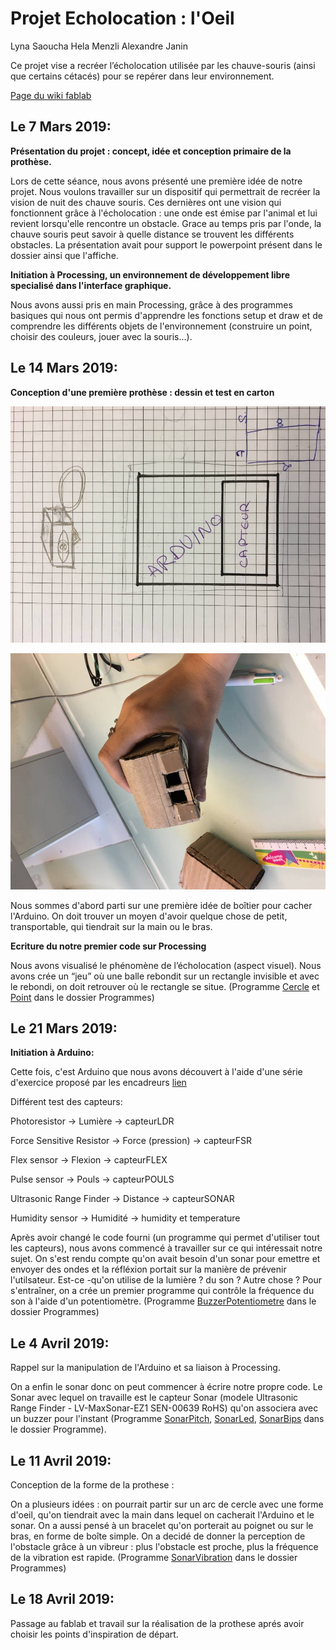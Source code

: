 ﻿# Projet Echolocation : l'Oeil

Lyna Saoucha
Hela Menzli
Alexandre Janin

Ce projet vise a recréer l’écholocation utilisée par les chauve-souris (ainsi que certains cétacés) pour se repérer dans leur environnement.

[Page du wiki fablab](http://fablab.sorbonne-universites.fr/wiki/doku.php?id=wiki:projets:echolocation)

## Le 7 Mars 2019:

**Présentation du projet : concept, idée et conception primaire de la prothèse.**


Lors de cette séance, nous avons présenté une première idée de notre projet. Nous voulons travailler sur un dispositif qui permettrait de recréer la vision de nuit des chauve souris. Ces dernières ont une vision qui fonctionnent grâce à l'écholocation : une onde est émise par l'animal et lui revient lorsqu'elle rencontre un obstacle. Grace au temps pris par l'onde, la chauve souris peut savoir à quelle distance se trouvent les différents obstacles.
La présentation avait pour support le powerpoint présent dans le dossier ainsi que l'affiche.


**Initiation à Processing, un environnement de développement libre specialisé dans l'interface graphique.**


Nous avons aussi pris en main Processing, grâce à des programmes basiques qui nous ont permis d'apprendre les fonctions setup et draw et de comprendre les différents objets de l'environnement (construire un point, choisir des couleurs, jouer avec la souris...).

## Le 14 Mars 2019:

**Conception d'une première prothèse : dessin et test en carton**

![Dessin](https://github.com/alexandrejanin/echolocation/blob/master/DessinConception1.jpg)

![Test de maquette en carton](https://github.com/alexandrejanin/echolocation/blob/master/DessinConception2.jpg)

Nous sommes d'abord parti sur une première idée de boîtier pour cacher l'Arduino. On doit trouver un moyen d'avoir quelque chose de petit, transportable, qui tiendrait sur la main ou le bras.


**Ecriture du notre premier code sur Processing**


Nous avons visualisé le phénomène de l’écholocation (aspect visuel). Nous avons crée un “jeu” où une balle rebondit sur un rectangle invisible et avec le rebondi, on doit retrouver où le rectangle se situe.
(Programme [Cercle](https://github.com/alexandrejanin/echolocation/tree/master/Programmes/Cercle) et [Point](https://github.com/alexandrejanin/echolocation/tree/master/Programmes/Point) dans le dossier Programmes)



## Le 21 Mars 2019:

**Initiation à Arduino:**


Cette fois, c'est Arduino que nous avons découvert à l'aide d'une série d'exercice proposé par les encadreurs [lien](https://github.com/chevalvert/workshop-upmc-II/tree/master/2-Arduino)




Différent test des capteurs:


Photoresistor → Lumière → capteurLDR


Force Sensitive Resistor → Force (pression) → capteurFSR


Flex sensor → Flexion → capteurFLEX


Pulse sensor → Pouls → capteurPOULS


Ultrasonic Range Finder → Distance → capteurSONAR


Humidity sensor → Humidité → humidity et temperature


Après avoir changé le code fourni (un programme qui permet d'utiliser tout les capteurs), nous avons commencé à travailler sur ce qui intéressait notre sujet. On s'est rendu compte qu'on avait besoin d'un sonar pour emettre et envoyer des ondes et la réfléxion portait sur la manière de prévenir l'utilsateur. Est-ce -qu'on utilise de la lumière ? du son ? Autre chose ? Pour s'entraîner, on a crée un premier programme qui contrôle la fréquence du son à l'aide d'un potentiomètre. (Programme [BuzzerPotentiometre](https://github.com/alexandrejanin/echolocation/tree/master/Programmes/BuzzerPotentiometre) dans le dossier Programmes)



## Le 4 Avril 2019:

Rappel sur la manipulation de l'Arduino et sa liaison à Processing.




On a enfin le sonar donc on peut commencer à écrire notre propre code. Le Sonar avec lequel on travaille est le capteur Sonar (modele Ultrasonic Range Finder - LV-MaxSonar-EZ1 SEN-00639 RoHS) qu'on associera avec un buzzer pour l'instant (Programme [SonarPitch](https://github.com/alexandrejanin/echolocation/tree/master/Programmes/SonarPitch), [SonarLed](https://github.com/alexandrejanin/echolocation/tree/master/Programmes/SonarLed), [SonarBips](https://github.com/alexandrejanin/echolocation/tree/master/Programmes/SonarBips) dans le dossier Programme).

## Le 11 Avril 2019:

Conception de la forme de la prothese :


On a plusieurs idées : on pourrait partir sur un arc de cercle avec une forme d'oeil, qu'on tiendrait avec la main dans lequel on cacherait l'Arduino et le sonar. On a aussi pensé à un bracelet qu'on porterait au poignet ou sur le bras, en forme de boîte simple.
On a decidé de donner la perception de l'obstacle grâce à un vibreur : plus l'obstacle est proche, plus la fréquence de la vibration est rapide. (Programme [SonarVibration](http://wwww.github.com/alexandrejanin/echolocation/Programmes/SonarVibration) dans le dossier Programmes)


## Le 18 Avril 2019:

Passage au fablab et travail sur la réalisation de la prothese aprés avoir choisir les points d'inspiration de départ.
